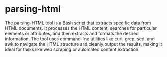 # parsing-html

The parsing-HTML tool is a Bash script that extracts specific data from HTML documents. It processes the HTML content, searches for particular elements or attributes, and then extracts and formats the desired information. The tool uses command-line utilities like curl, grep, sed, and awk to navigate the HTML structure and cleanly output the results, making it ideal for tasks like web scraping or automated content extraction.
